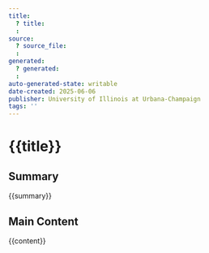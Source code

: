```yaml
---
title:
  ? title: 
  : 
source:
  ? source_file: 
  : 
generated:
  ? generated: 
  : 
auto-generated-state: writable
date-created: 2025-06-06
publisher: University of Illinois at Urbana-Champaign
tags: ''
---
```


# {{title}}

## Summary
{{summary}}

## Main Content
{{content}}
